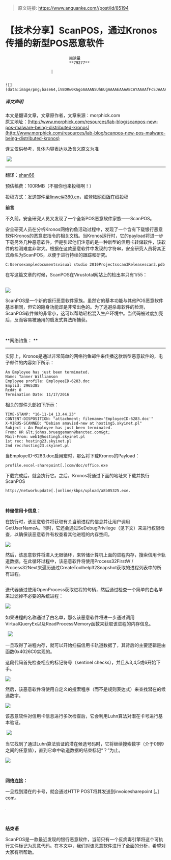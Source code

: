 > 原文链接: https://www.anquanke.com//post/id/85194 


# 【技术分享】ScanPOS，通过Kronos传播的新型POS恶意软件


                                阅读量   
                                **79277**
                            
                        |
                        
                                                                                                                                    ![](data:image/png;base64,iVBORw0KGgoAAAANSUhEUgAAAAEAAAABCAYAAAAfFcSJAAAAAXNSR0IArs4c6QAAAARnQU1BAACxjwv8YQUAAAAJcEhZcwAADsQAAA7EAZUrDhsAAAANSURBVBhXYzh8+PB/AAffA0nNPuCLAAAAAElFTkSuQmCC)
                                                                                            



##### 译文声明

本文是翻译文章，文章原作者，文章来源：morphick.com
                                <br>原文地址：[http://www.morphick.com/resources/lab-blog/scanpos-new-pos-malware-being-distributed-kronos](http://www.morphick.com/resources/lab-blog/scanpos-new-pos-malware-being-distributed-kronos)

译文仅供参考，具体内容表达以及含义原文为准

 **[![](https://p0.ssl.qhimg.com/t0131afcf92497ba2c2.jpg)](https://p0.ssl.qhimg.com/t0131afcf92497ba2c2.jpg)**

****

翻译：[shan66](http://bobao.360.cn/member/contribute?uid=2522399780)

预估稿费：100RMB（不服你也来投稿啊！）

投稿方式：发送邮件至[linwei#360.cn](mailto:linwei@360.cn)，或登陆[网页版](http://bobao.360.cn/contribute/index)在线投稿



**前言**



不久前，安全研究人员又发现了一个全新POS恶意软件家族——ScanPOS。

安全研究人员在分析Kronos网络钓鱼活动过程中，发现了一个含有下载银行恶意软件Kronos的恶意宏指令的相关文档。当Kronos运行时，它的payload将进一步下载另外几种恶意软件，但是引起他们注意的是一种新型的信用卡转储软件，该软件的检测难度非常大。根据在这款恶意软件中发现的字符串，安全研究人员将其正式命名为ScanPOS，以便于进行持续的跟踪和研究。

```
C:Usersexampledocumentsvisual studio 2010Projectsscan3Releasescan3.pdb
```

在写这篇文章的时候，ScanPOS在Virustotal网站上的检出率只有1/55：               

[![](https://p4.ssl.qhimg.com/t011718344dfa5b6302.png)](https://p4.ssl.qhimg.com/t011718344dfa5b6302.png)

ScanPOS是一个新的银行恶意软件家族。虽然它的基本功能与其他POS恶意软件基本相同，但它的隐身功能却是非常出色的。为了逃避杀毒软件的检测，ScanPOS软件做的非常小，这可以帮助轻松混入生产环境中。当代码被过度加壳后，反而容易被通用的启发式算法所捕获。

**<br>**

**网络钓鱼： **

****

实际上，Kronos是通过非常简单的网络钓鱼邮件来传播这款新型恶意软件的，电子邮件的内容如下所示：



```
An Employee has just been terminated.
Name: Tanner Williamson
Employee profile: EmployeeID-6283.doc
Emplid: 2965385
Rcd#: 0
Termination Date: 11/17/2016
```

相关的邮件头部如下所示：



```
TIME-STAMP: "16-11-14_13.44.23"
CONTENT-DISPOSITION: "attachment; filename='EmployeeID-6283.doc'"
X-VIRUS-SCANNED: "Debian amavisd-new at hosting5.skyinet.pl"
Subject : An Employee has just been terminated.
From: HR &lt;johns.brueggemann@banctec.com&gt;
Mail-From: web1@hosting5.skyinet.pl
1st rec: hosting23.skyinet.pl
2nd rec:hosting23.skyinet.pl
```

当EmployeID-6283.doc启用宏时，那么将下载Kronos的Payload： 

```
profile.excel-sharepoint[.]com/doc/office.exe
```

下载完成后，就会执行它。之后，Kronos将通过下面的地址来下载并执行ScanPOS



```
http://networkupdate[.]online/kbps/upload/a8b05325.exe.
```

 

**转储信用卡信息：**

在执行时，该恶意软件将获取有关当前进程的信息并让用户调用GetUserNameA。同时，它还会通过SeDebugPrivilege（见下文）来进行权限检查，以确保该恶意软件有权查看其他进程的内存空间。

[![](https://p1.ssl.qhimg.com/t017e1cc7cae3c400eb.png)](https://p1.ssl.qhimg.com/t017e1cc7cae3c400eb.png)

然后，该恶意软件将进入无限循环，来转储计算机上面的进程内存，搜索信用卡轨道数据。在此循环过程中，该恶意软件将使用Process32FirstW / Process32Next来遍历通过CreateToolhelp32Snapshot获取的进程列表中的所有进程。

[![](data:image/png;base64,iVBORw0KGgoAAAANSUhEUgAAAAEAAAABCAYAAAAfFcSJAAAAAXNSR0IArs4c6QAAAARnQU1BAACxjwv8YQUAAAAJcEhZcwAADsQAAA7EAZUrDhsAAAANSURBVBhXYzh8+PB/AAffA0nNPuCLAAAAAElFTkSuQmCC)](https://p0.ssl.qhimg.com/t01ec65148af1178912.png)

迭代器通过使用OpenProcess获取进程的句柄，然后通过检查一个简单的白名单来过滤掉不必要的系统进程： 

[![](https://p1.ssl.qhimg.com/t01519e1b166b3acee5.png)](https://p1.ssl.qhimg.com/t01519e1b166b3acee5.png) 

如果进程的名称通过了白名单，那么该恶意软件将进一步通过调用VirtualQueryEx以及ReadProcessMemory函数来获取该进程的内存信息。

  [![](https://p1.ssl.qhimg.com/t01ab24743fefcf186d.png)](https://p1.ssl.qhimg.com/t01ab24743fefcf186d.png)

一旦取得了进程内存，就可以开始扫描信用卡轨道数据了，其背后的主要逻辑是由函数0x4026C0实现的。

这段代码首先检查相应的标记符号（sentinel checks），并且从3,4,5或6开始下手。

[![](https://p2.ssl.qhimg.com/t0125193f7e1ca81811.png)](https://p2.ssl.qhimg.com/t0125193f7e1ca81811.png)

然后，该恶意软件将使用自定义的搜索程序（而不是规则表达式）来查找潜在的候选数字。

[![](https://p4.ssl.qhimg.com/t019e732fe0ac8a5a86.png)](https://p4.ssl.qhimg.com/t019e732fe0ac8a5a86.png)

该恶意软件对信用卡信息进行多次检查后，它会利用Luhn算法对潜在卡号进行基本验证。

 [![](https://p3.ssl.qhimg.com/t015ca95d832e2b411f.png)](https://p3.ssl.qhimg.com/t015ca95d832e2b411f.png) 

当它找到了通过Luhn算法验证的潜在候选号码时，它将继续搜索数字（介于0到9之间的任意值），直到它命中轨道数据的结束标记“？”为止。

[![](https://p3.ssl.qhimg.com/t01639c6f82e631c780.png)](https://p3.ssl.qhimg.com/t01639c6f82e631c780.png)

**<br>**

**网络连接：**



一旦找到潜在的卡号，就会通过HTTP POST将其发送到invoicesharepoint [。] com。

[![](data:image/png;base64,iVBORw0KGgoAAAANSUhEUgAAAAEAAAABCAYAAAAfFcSJAAAAAXNSR0IArs4c6QAAAARnQU1BAACxjwv8YQUAAAAJcEhZcwAADsQAAA7EAZUrDhsAAAANSURBVBhXYzh8+PB/AAffA0nNPuCLAAAAAElFTkSuQmCC)](https://p2.ssl.qhimg.com/t010a0f0f49d1939b60.png) 

**<br>**

**结束语**



ScanPOS是一款最近发现的银行恶意软件，当前只有一个反病毒引擎将这个可执行文件标记为恶意代码。在本文中，我们对该恶意软件进行了全面的分析，希望对大家有所帮助。

<br style="text-align: left">
